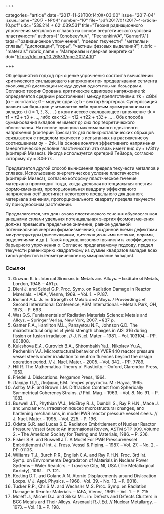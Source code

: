 +++

categories="article"
date="2017-11-28T00:14:00+03:00"
issue="2017-04"
issue_name="2017 - №04"
number="10"
file="pdf/2017/04/2017-4-article-10.pdf"
udc="539.214 + 621.039.531"
title="Теория радиационного упрочнения металлов и сплавов на основе энергетического условия пластичности"
authors=["KonobeevYuV", "PechenkinVA", "GarnerFA"]
tags=["радиационное упрочнение", "предел текучести", "металлы и сплавы", "дислокации", "поры", "частицы фазовых выделений"]
rubric = "materials"
rubric_name = "Материалы и ядерная энергетика"
doi="https://doi.org/10.26583/npe.2017.4.10"

+++

Общепринятый подход при оценке упрочнения состоит в вычислении критического скалывающего напряжения при продавливании сегмента скользящей дислокации между двумя однотипными барьерами. Согласно теории Орована, критическое сдвиговое напряжение τk определяется средним расстоянием l между препятствиями: τk = αGb/l (α – константа; G – модуль сдвига; b – вектор Бюргерса). Суперпозиция различных барьеров учитывается либо простым суммированием их вкладов τi (i = 1, 2, 3, … ) в критическое скалывающее напряжение τk = τ1 + τ2 + τ3 + …, либо как τk2 = τ12 + τ22 + τ32 + … . Оба способа суммирования вкладов не имеют до сих пор теоретического обоснования. На основе принципа максимального сдвигового напряжения (критерий Треска) τk для поликристаллических образцов связывается с пределом текучести в испытаниях на растяжение σy соотношением σy = 2τk. На основе понятия эффективного напряжения (энергетическое условие пластичности) эта связь имеет вид σy = (√3)τy (критерий Мизеса). Иногда используется критерий Тейлора, согласно которому σy = 3.06⋅τk .

Предлагается другой способ вычисления предела текучести металлов и сплавов. Использовано энергетическое условие пластичности (критерий Мизеса), согласно которому пластическое течение материала происходит тогда, когда удельная потенциальная энергия формоизменения, пропорциональная квадрату эффективного напряжения σeff, достигает некоторого предельного для данного материала значения, пропорционального квадрату предела текучести σy при одноосном растяжении.

Предполагается, что для начала пластического течения обусловленная внешними силами удельная потенциальная энергия формоизменения должна превысить предельное значение, равное удельной потенциальной энергии формоизменения, созданной всеми дефектами микроструктуры (дислокациями, дислокационными петлями, порами, выделениями и др.). Такой подход позволяет вычислить коэффициенты барьерного упрочнения α. Согласно предлагаемому подходу, предел текучести равен корню квадратному из суммы квадратов вкладов всех типов дефектов («геометрическое» суммирование вкладов).

### Ссылки

1. Orowan E. in: Internal Stresses in Metals and Alloys. – Institute of Metals, London, 1948. – 451 p.
2. Diehl J. and Seidel G.P. Proc. Symp. on Radiation Damage in Reactor Materials. – IAEA, Vienna, 1969. – Vol. 1. – P.187.
3. Bement A.L. Jr. in: Strength of Metals and Alloys. / Proceedings of Second International Conference, ASM International. – Metals Park, OH, 1973. – P. 693.
4. Was G.S. Fundamentals of Radiation Materials Science: Metals and Alloys. – Springer Verlag, New York, 2007. – 827 p.
5. Garner F.A., Hamilton M.L., Panayotou N.F., Johnson G.D. The microstructural origins of yield strength changes in AISI 316 during fission or fusion irradiation. // J. Nucl. Mater. – 1981. – Vol. 103104. – PP. 803808.
6. Kuleshova E.A., Gurovich B.A., Shtrombakh Ya.I., Nikolaev Yu.A., Pechenkin V.A. Microstructural behavior of VVER440 reactor pressure vessel steels under irradiation to neutron fluences beyond the design operation period. // J. Nucl. Mater. – 2005. – Vol. 342. – PP. 7789.
7. Hill R. The Mathematical Theory of Plasticity. – Oxford, Clarendon Press, 1950.
8. Friedel J. Dislocations. Pergamon Press, 1964.
9. Ландау Л.Д., Лифшиц Е.М. Теория упругости. М.: Наука, 1965.
10. Ashby M.F. and Brown L.M. Diffraction Contrast from Spherically Symmetrical Coherency Strains. // Phil. Mag. – 1963. – Vol. 8. No. 91. – P. 1083.
11. Buswell J.T., Phythian W.J., МсElroy R.J., Dumbill S., Ray P.H.N., Mace J. and Sinclair R.N. Irradiationinduced microstructural changes, and hardening mechanisms, in model PWR reactor pressure vessel steels. // J. Nucl. Mater. – 1995. – Vol. 225. – P. 196.
12. Odette G.R. and Lucas G.E. Radiation Embrittlement of Nuclear Reactor Pressure Vessel Steels: An International Review, ASTM STP 909, Volume 2. – The American Society for Testing and Materials, 1986. – P. 206.
13. Fisher S.B. and Buswell J.T. A Model For PWR PressureVessel Embrittlement // Int. J. Press. Vessel & Piping. – 1987. – Vol. 27. – No. 2. – PP. 91135.
14. Williams T.J., Burch P.R., English C.A. and Ray P.H.N. Proc. 3rd Int. Symp. on Environmental Degradation of Materials in Nuclear Power Systems – Water Reactors. – Traverse City, MI, USA (The Metallurgical Society), 1988. – P. 121.
15. Keating D.T. and Goland A.N. Atomic Displacements around Dislocation Loops. // J. Appl. Physics. – 1968. –Vol. 39. – No. 13. – P. 6018.
16. Tucker R.P., Ohr S.M. and Wechsler M.S. Proc. Symp. on Radiation Damage in Reactor Materials. – IAEA, Vienna, 1969. – Vol. 1. – P. 215.
17. Moteff J., Michel D.J. and Sikka M.L. in: Defects and Defects Clusters in BCC Metals and Their Alloys. Arsenault R.J. Ed. // Nuclear Metallurgy. – 1973. – Vol. 18. – P. 198.